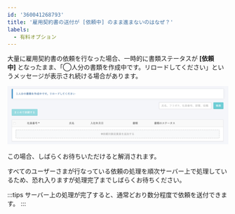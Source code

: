 ```yaml
---
id: '360041268793'
title: '雇用契約書の送付が [依頼中] のまま進まないのはなぜ？'
labels:
  - 有料オプション
---
```

大量に雇用契約書の依頼を行なった場合、一時的に書類ステータスが **\[依頼中\]** となったまま、「◯人分の書類を作成中です。リロードしてください」というメッセージが表示され続ける場合があります。

![__________2019-12-25_15.12.45.png](./__________2019-12-25_15.12.45.png)

この場合、しばらくお待ちいただけると解消されます。

すべてのユーザーさまが行なっている依頼の処理を順次サーバー上で処理しているため、恐れ入りますが処理完了までしばらくお待ちください。

:::tips
サーバー上の処理が完了すると、通常どおり数分程度で依頼を送付できます。
:::

